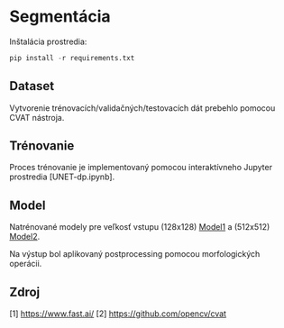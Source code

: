 # Segmentácia

Inštalácia prostredia:

```python
pip install -r requirements.txt
```
## Dataset
  Vytvorenie trénovacích/validačných/testovacích dát prebehlo pomocou CVAT nástroja.

## Trénovanie
  Proces trénovanie je implementovaný pomocou interaktívneho Jupyter prostredia [UNET-dp.ipynb].

## Model
  Natrénované modely pre veľkosť vstupu (128x128) [Model1](https://drive.google.com/file/d/12TbZ-Ztr8QPpl5uk8_tytKHscwFkPOFS/view?usp=sharing) a (512x512) [Model2](https://drive.google.com/file/d/1LABuD-3iXwWnaFwWp5CRYhN7CXprOL3D/view?usp=sharing). 
  
  Na výstup bol aplikovaný postprocessing pomocou morfologických operácii.

## Zdroj
[1] https://www.fast.ai/
[2] https://github.com/opencv/cvat
